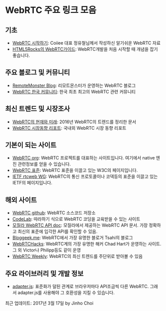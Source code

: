 # WebRTC 주요 링크 모음

## 기초

* [WebRTC 시작하기](https://coiiee.com/blog.php?idx=2): Coiiee 대표 정유철님께서 작성하신 알기쉬운 WebRTC 자료
* [HTML5Rocks의 WebRTC가이드](https://www.html5rocks.com/ko/tutorials/webrtc/basics/): WebRTC개발을 처음 시작할 때 개념을 잡기 좋습니다.

## 주요 블로그 및 커뮤니티

* [RemoteMonster Blog](http://blog.remotemonster.com): 리모트몬스터가 운영하는 WebRTC 블로그
* [WebRTC 한국 커뮤니티](https://www.facebook.com/groups/rtc.korea/): 한국 최초 최고의 WebRTC 관련 커뮤니티

## 최신 트렌드 및 시장조사

* [WebRTC의 현재와 미래](https://blog.remotemonster.com/webrtc-현재와-미래-8858579a4264): 2016년 WebRTC의 트렌드를 정리한 문서
* [WebRTC 시장동향 리포트](https://blog.remotemonster.com/webrtc-시장동향-리포트-f880a45a3bce): 국내외 WebRTC 시장 동향 리포트

## 기본이 되는 사이트

* [WebRTC org](https://webrtc.org/): WebRTC 프로젝트를 대표하는 사이트입니다. 여기에서 native 엔진 관련정보를 얻을 수 있습니다.
* [WebRTC 표준](https://www.w3.org/TR/webrtc/): WebRTC 표준을 이끌고 있는 W3C의 페이지입니다.
* [IETF rtcweb WG](https://tools.ietf.org/wg/rtcweb/): WebRTC의 통신 프로토콜이나 코덱등의 표준을 이끌고 있는 IETF의 페이지입니다.

## 해외 사이트

* [WebRTC github](https://github.com/webrtc): WebRTC 소스코드 저장소
* [CodeLab](https://bitbucket.org/webrtc/codelab): 따라하기 식으로 WebRTC 코딩을 교육받을 수 있는 사이트
* [모질라 WebRTC API doc](https://developer.mozilla.org/ko/docs/Web/API/WebRTC_API): 모질라에서 제공하는 WebRTC API 문서. 가장 정확하고 최신의 표준에 입각한 API를 확인할 수 있음.
* [Bloggeek.me](https://bloggeek.me/): WebRTC에서 가장 유명한 블로거 Tsahi의 블로그
* [WebRTCHacks](https://webrtchacks.com/): WebRTC계의 가장 유명한 해커 Chad Hart가 운영하는 사이트. 그 외 Victor나 Philipp등도 같이 운영
* [WebRTC Weekly](https://webrtcweekly.com/): WebRTC의 최신 트렌드를 주단위로 받아볼 수 있음

## 주요 라이브러리 및 개발 정보

* [adapter.js](https://github.com/webrtc/adapter): 표준화가 덜된 관계로 브라우저마다 API조금씩 다른 WebRTC. 그래서 adapter.js를 사용해야 그 호환성을 지킬 수 있습니다.

최근 업데이트: 2017년 3월 17일 by Jinho Choi

